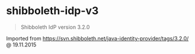 # shibboleth-idp-v3
> Shibboleth IdP version 3.2.0

Imported from https://svn.shibboleth.net/java-identity-provider/tags/3.2.0/ @ 19.11.2015
